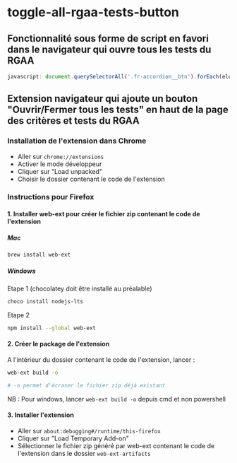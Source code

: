 # toggle-all-rgaa-tests-button

## Fonctionnalité sous forme de script en favori dans le navigateur qui ouvre tous les tests du RGAA
```javascript
javascript: document.querySelectorAll('.fr-accordion__btn').forEach(element => element.setAttribute('aria-expanded', 'true'));
```

## Extension navigateur qui ajoute un bouton "Ouvrir/Fermer tous les tests" en haut de la page des critères et tests du RGAA

### Installation de l'extension dans Chrome

- Aller sur `chrome://extensions`
- Activer le mode développeur
- Cliquer sur "Load unpacked"
- Choisir le dossier contenant le code de l'extension

### Instructions pour Firefox

#### 1. Installer web-ext pour créer le fichier zip contenant le code de l'extension

##### Mac
```bash
brew install web-ext
```

##### Windows
Etape 1 (chocolatey doit être installé au préalable)
```bash
choco install nodejs-lts
```
Etape 2
```bash
npm install --global web-ext
```

#### 2. Créer le package de l'extension
A l'intérieur du dossier contenant le code de l'extension, lancer :
```bash
web-ext build -o
```
```bash
# -o permet d'écraser le fichier zip déjà existant
```
NB : Pour windows, lancer `web-ext build -o` depuis cmd et non powershell

#### 3. Installer l'extension
- Aller sur `about:debugging#/runtime/this-firefox`
- Cliquer sur "Load Temporary Add-on"
- Sélectionner le fichier zip généré par web-ext contenant le code de l'extension dans le dossier `web-ext-artifacts`
